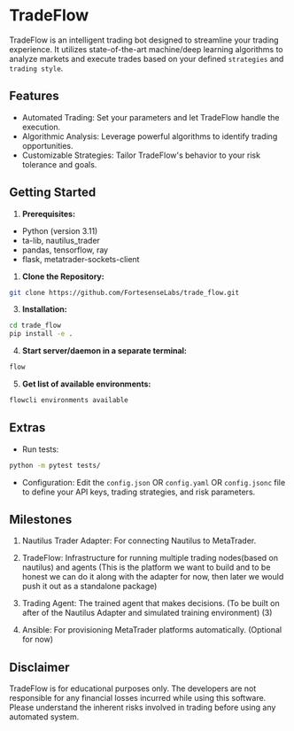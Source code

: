 # TradeFlow

TradeFlow is an intelligent trading bot designed to streamline your trading experience. It utilizes state-of-the-art machine/deep learning algorithms to analyze markets and execute trades based on your defined `strategies` and `trading style`.

## Features

- Automated Trading: Set your parameters and let TradeFlow handle the execution.
- Algorithmic Analysis: Leverage powerful algorithms to identify trading opportunities.
- Customizable Strategies: Tailor TradeFlow's behavior to your risk tolerance and goals.

## Getting Started

1. **Prerequisites:**

- Python (version 3.11)
- ta-lib, nautilus_trader
- pandas, tensorflow, ray
- flask, metatrader-sockets-client

1. **Clone the Repository:**

```bash
git clone https://github.com/FortesenseLabs/trade_flow.git
```

3. **Installation:**

```bash
cd trade_flow
pip install -e .
```

4. **Start server/daemon in a separate terminal:**

```bash
flow
```

5. **Get list of available environments:**

```bash
flowcli environments available
```

## Extras

- Run tests:

```bash
python -m pytest tests/
```

- Configuration:
  Edit the `config.json` OR `config.yaml` OR `config.jsonc` file to define your API keys, trading strategies, and risk parameters.

## Milestones

1. Nautilus Trader Adapter: For connecting Nautilus to MetaTrader.

2. TradeFlow: Infrastructure for running multiple trading nodes(based on nautilus) and agents (This is the platform we want to build and to be honest we can do it along with the adapter for now, then later we would push it out as a standalone package)

3. Trading Agent: The trained agent that makes decisions. (To be built on after of the Nautilus Adapter and simulated training environment) (3)

4. Ansible: For provisioning MetaTrader platforms automatically. (Optional for now)

## Disclaimer

TradeFlow is for educational purposes only. The developers are not responsible for any financial losses incurred while using this software. Please understand the inherent risks involved in trading before using any automated system.
